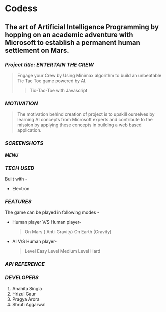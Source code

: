 # Codess

## The art of Artificial Intelligence Programming by hopping on an academic adventure with Microsoft to establish a permanent human settlement on Mars.

### *Project title: ENTERTAIN THE CREW*

>Engage your Crew by Using Minimax algorithm to build an unbeatable Tic Tac Toe game powered by AI. 
>>Tic-Tac-Toe with Javascript

### *MOTIVATION*

>The motivation behind creation of project is to upskill ourselves by learning AI concepts from Microsoft experts and contribute to the mission by applying these concepts in building a web based application.

### *SCREENSHOTS*

#### *MENU*


### *TECH USED*

Built with - 
 * Electron

### *FEATURES*

The game can be played in following modes -
 * Human player V/S Human player-
     > On Mars ( Anti-Gravity)
     > On Earth (Gravity)
 * AI V/S Human player-
     > Level Easy
     > Level Medium
     > Level Hard
     
 ### *API REFERENCE*

### *DEVELOPERS*

1. Anahita Singla 
2. Hrizul Gaur
3. Pragya Arora
4. Shruti Aggarwal



